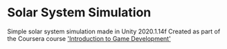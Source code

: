 # Solar System Simulation
Simple solar system simulation made in Unity 2020.1.14f
Created as part of the Coursera course ['Introduction to Game Development'](https://www.coursera.org/learn/game-development)
